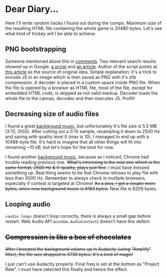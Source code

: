 # Dear Diary...

Here I'll write random hacks I found out during the compo. Maximum size of the resulting HTML file containing the whole game is 20480 bytes. Let's see what kind of trickey will I be able to achieve.

## PNG bootstrapping

Someone mentioned about this in [comments][1]. Two relevant search results showed up in Google: [a script][2] and [an article][3]. Author of the script points at [this article][4] as the source of original idea. Simple explanation: it's a trick to encode JS in an image which is then saved as PNG with it's zlib compression. A decoder is placed in a custom space inside PNG file. When the file is opened by a browser as HTML file, most of the file, except for embedded HTML code, is skipped as not valid markup. Decoder loads the whole file to the canvas, decodes and then executes JS. Profit!

## Decreasing size of audio files

I found a great [background music][5], but unfortunately it's file size is 5.5 MB (3:12, OGG). After cutting out a 0:15 sample, resampling it down to 2500 Hz and saving with quality level 0 (max is 10), I managed to end up with a 10488-byte file. It's hard to imagine that all other things will fit into remaining ~10 kB, but let's hope for the best for now.

I found another [background music][6], because as I noticed, Chrome had trouble reading previous one. <s>What's interesing is the new one which is the same format, 2500 Hz & 0-quality, plays just fine.</s> I must have messed something up. Real thing seems to be that Chrome refuses to play file with less than 3000 Hz. Remember to always check in multiple browsers, especially if contest is targeted at Chrome! <s>As a plus, I get a couple more bytes, since new background music is 8183 bytes.</s> New file is 6209 bytes.

## Looping audio

`<audio loop>` doesn't loop correctly, there is always a small gap before restart. Web Audio API (`window.AudioContext`) doesn't have this defect.

## <s>Compression is like a box of chocolates</s>

<s>After I boosted the background volume up in Audacity (using "Amplify" filter), the file size dropped to 5730 bytes. It's a kind of magic!</s>

I just can't use Audacity properly. Final freq is set at the bottom as "Project Rate". I must have selected this finally and hence the effect.


[1]: http://gynvael.coldwind.pl/?id=668#comments
[2]: https://gist.github.com/gasman/2560551
[3]: http://www.p01.org/andes/
[4]: https://web.archive.org/web/20120919185414/http://daeken.com/superpacking-js-demos
[5]: https://opengameart.org/content/adventure-begins
[6]: https://opengameart.org/content/generic-8-bit-jrpg-soundtrack
